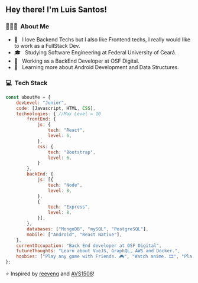 <h2> Hey there! I'm Luis Santos!</h2>

<h3> 👨🏻‍💻 &nbsp;About Me </h3>

- 💖 &nbsp; I love Backend Techs but I also like Frontend techs, I really would like to work as a FullStack Dev.
- 🎓 &nbsp; Studying Software Engineering at Federal University of Ceará.
- 💼 &nbsp; Working as a BackEnd Developer at OSF Digital.
- 🌱 &nbsp; Learning more about Android Development and Data Structures.

<h3> 💻 &nbsp;Tech Stack</h3>

```javascript
const aboutMe = {
    devLevel: "Junior",
    code: [Javascript, HTML, CSS],
    technologies: { //Max Level = 10
        frontEnd: { 
            js: {
                tech: "React",
                level: 6,
            },
            css: {
                tech: "Bootstrap",
                level: 6,
            }
        },
        backEnd: {
            js: [{
                tech: "Node",
                level: 8,
            }, 
            {
                tech: "Express",
                level: 8,
            }],
        },
        databases: ["MongoDB", "mySQL", "PostgreSQL"],
        mobile: ["Android", "React Native"],
    },
    currentOccupation: "Back End developer at OSF Digital",
    futureThoughts: "Learn about VueJS, GraphQL, AWS and Docker.",
    hoobies: ["Play any game with Friends. 🎮", "Watch anime. 🎞", "Play guitar! 🎸"],
};
```

⭐️ Inspired by [reeveng](https://github.com/reeveng) and [AVS1508](https://github.com/AVS1508)!
